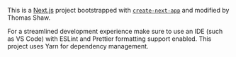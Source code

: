 This is a [Next.js](https://nextjs.org/) project bootstrapped with [`create-next-app`](https://github.com/vercel/next.js/tree/canary/packages/create-next-app) and modified by Thomas Shaw.

For a streamlined development experience make sure to use an IDE (such as VS Code) with ESLint and Prettier formatting support enabled. This project uses Yarn for dependency management.
